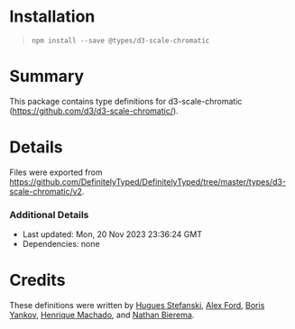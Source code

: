 # Installation
> `npm install --save @types/d3-scale-chromatic`

# Summary
This package contains type definitions for d3-scale-chromatic (https://github.com/d3/d3-scale-chromatic/).

# Details
Files were exported from https://github.com/DefinitelyTyped/DefinitelyTyped/tree/master/types/d3-scale-chromatic/v2.

### Additional Details
 * Last updated: Mon, 20 Nov 2023 23:36:24 GMT
 * Dependencies: none

# Credits
These definitions were written by [Hugues Stefanski](https://github.com/Ledragon), [Alex Ford](https://github.com/gustavderdrache), [Boris Yankov](https://github.com/borisyankov), [Henrique Machado](https://github.com/henriquefm), and [Nathan Bierema](https://github.com/Methuselah96).
